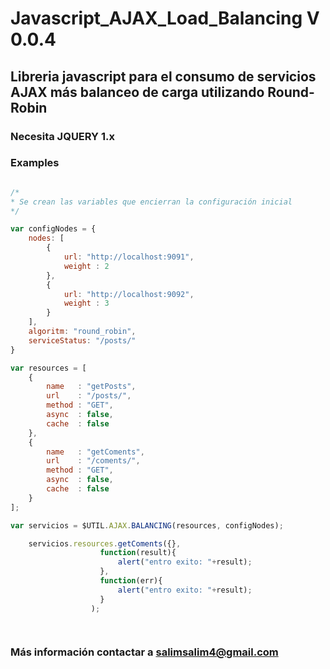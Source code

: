 # Javascript_AJAX_Load_Balancing V 0.0.4

## Libreria javascript para el consumo de servicios AJAX más balanceo de carga utilizando Round-Robin

### Necesita JQUERY 1.x

### Examples

```javascript

/*
* Se crean las variables que encierran la configuración inicial
*/

var configNodes = {
    nodes: [
        {
            url: "http://localhost:9091",
            weight : 2
        },
        {
            url: "http://localhost:9092",
            weight : 3
        }
    ],
    algoritm: "round_robin",
    serviceStatus: "/posts/"
}

var resources = [
    {
        name   : "getPosts",
        url    : "/posts/",
        method : "GET",
        async  : false,
        cache  : false
    },
    {
        name   : "getComents",
        url    : "/coments/",
        method : "GET",
        async  : false,
        cache  : false     
    }
];

var servicios = $UTIL.AJAX.BALANCING(resources, configNodes);

    servicios.resources.getComents({},
                    function(result){
                        alert("entro exito: "+result);
                    },
                    function(err){
                        alert("entro exito: "+result);
                    }
                  );

						   
```

### Más información contactar a salimsalim4@gmail.com

